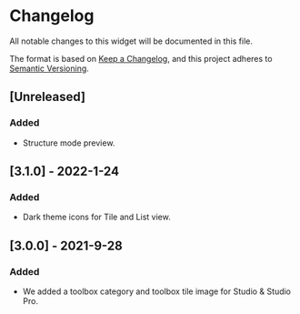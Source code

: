 # Changelog

All notable changes to this widget will be documented in this file.

The format is based on [Keep a Changelog](https://keepachangelog.com/en/1.0.0/), and this project adheres to [Semantic Versioning](https://semver.org/spec/v2.0.0.html).

## [Unreleased]

### Added

-   Structure mode preview.

## [3.1.0] - 2022-1-24

### Added

-   Dark theme icons for Tile and List view.

## [3.0.0] - 2021-9-28

### Added

-   We added a toolbox category and toolbox tile image for Studio & Studio Pro.
